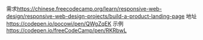 需求<https://chinese.freecodecamp.org/learn/responsive-web-design/responsive-web-design-projects/build-a-product-landing-page>
地址<https://codepen.io/pocowi/pen/QWgZqEK>
示例<https://codepen.io/freeCodeCamp/pen/RKRbwL>